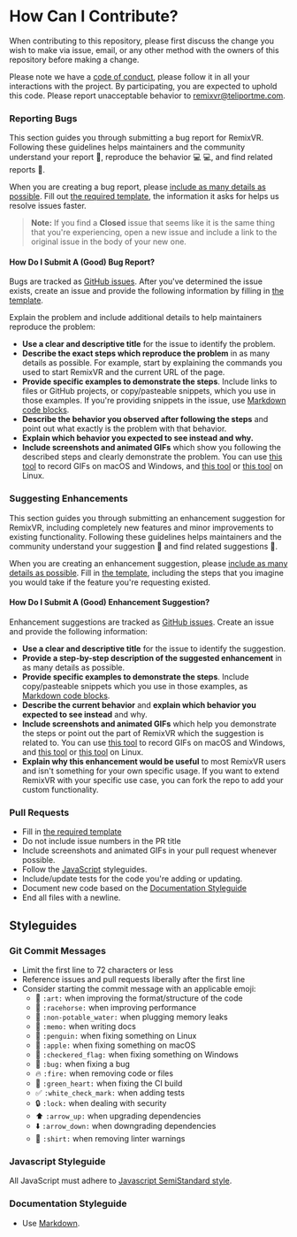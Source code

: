 # How Can I Contribute?

When contributing to this repository, please first discuss the change you wish to make via issue, email, or any other method with the owners of this repository before making a change. 

Please note we have a [code of conduct](CODE_OF_CONDUCT.md), please follow it in all your interactions with the project. By participating, you are expected to uphold this code. Please report unacceptable behavior to [remixvr@teliportme.com](mailto:remixvr@teliportme.com).

### Reporting Bugs

This section guides you through submitting a bug report for RemixVR. Following these guidelines helps maintainers and the community understand your report 📝, reproduce the behavior 💻 💻, and find related reports 🔎.

When you are creating a bug report, please [include as many details as possible](#how-do-i-submit-a-good-bug-report). Fill out [the required template](ISSUE_TEMPLATE.md), the information it asks for helps us resolve issues faster.

> **Note:** If you find a **Closed** issue that seems like it is the same thing that you're experiencing, open a new issue and include a link to the original issue in the body of your new one.

#### How Do I Submit A (Good) Bug Report?

Bugs are tracked as [GitHub issues](https://guides.github.com/features/issues/). After you've determined the issue exists, create an issue and provide the following information by filling in [the template](ISSUE_TEMPLATE.md).

Explain the problem and include additional details to help maintainers reproduce the problem:

- **Use a clear and descriptive title** for the issue to identify the problem.
- **Describe the exact steps which reproduce the problem** in as many details as possible. For example, start by explaining the commands you used to start RemixVR and the current URL of the page.
- **Provide specific examples to demonstrate the steps**. Include links to files or GitHub projects, or copy/pasteable snippets, which you use in those examples. If you're providing snippets in the issue, use [Markdown code blocks](https://help.github.com/articles/markdown-basics/#multiple-lines).
- **Describe the behavior you observed after following the steps** and point out what exactly is the problem with that behavior.
- **Explain which behavior you expected to see instead and why.**
- **Include screenshots and animated GIFs** which show you following the described steps and clearly demonstrate the problem. You can use [this tool](https://www.cockos.com/licecap/) to record GIFs on macOS and Windows, and [this tool](https://github.com/colinkeenan/silentcast) or [this tool](https://github.com/GNOME/byzanz) on Linux.

### Suggesting Enhancements

This section guides you through submitting an enhancement suggestion for RemixVR, including completely new features and minor improvements to existing functionality. Following these guidelines helps maintainers and the community understand your suggestion 📝 and find related suggestions 🔎.

When you are creating an enhancement suggestion, please [include as many details as possible](#how-do-i-submit-a-good-enhancement-suggestion). Fill in [the template](ISSUE_TEMPLATE.md), including the steps that you imagine you would take if the feature you're requesting existed.

#### How Do I Submit A (Good) Enhancement Suggestion?

Enhancement suggestions are tracked as [GitHub issues](https://guides.github.com/features/issues/). Create an issue and provide the following information:

- **Use a clear and descriptive title** for the issue to identify the suggestion.
- **Provide a step-by-step description of the suggested enhancement** in as many details as possible.
- **Provide specific examples to demonstrate the steps**. Include copy/pasteable snippets which you use in those examples, as [Markdown code blocks](https://help.github.com/articles/markdown-basics/#multiple-lines).
- **Describe the current behavior** and **explain which behavior you expected to see instead** and why.
- **Include screenshots and animated GIFs** which help you demonstrate the steps or point out the part of RemixVR which the suggestion is related to. You can use [this tool](https://www.cockos.com/licecap/) to record GIFs on macOS and Windows, and [this tool](https://github.com/colinkeenan/silentcast) or [this tool](https://github.com/GNOME/byzanz) on Linux.
- **Explain why this enhancement would be useful** to most RemixVR users and isn't something for your own specific usage. If you want to extend RemixVR with your specific use case, you can fork the repo to add your custom functionality.

### Pull Requests

- Fill in [the required template](PULL_REQUEST_TEMPLATE.md)
- Do not include issue numbers in the PR title
- Include screenshots and animated GIFs in your pull request whenever possible.
- Follow the [JavaScript](#javascript-styleguide) styleguides.
- Include/update tests for the code you're adding or updating.
- Document new code based on the [Documentation Styleguide](#documentation-styleguide)
- End all files with a newline.

## Styleguides

### Git Commit Messages

- Limit the first line to 72 characters or less
- Reference issues and pull requests liberally after the first line
- Consider starting the commit message with an applicable emoji:
  - 🎨 `:art:` when improving the format/structure of the code
  - 🐎 `:racehorse:` when improving performance
  - 🚱 `:non-potable_water:` when plugging memory leaks
  - 📝 `:memo:` when writing docs
  - 🐧 `:penguin:` when fixing something on Linux
  - 🍎 `:apple:` when fixing something on macOS
  - 🏁 `:checkered_flag:` when fixing something on Windows
  - 🐛 `:bug:` when fixing a bug
  - 🔥 `:fire:` when removing code or files
  - 💚 `:green_heart:` when fixing the CI build
  - ✅ `:white_check_mark:` when adding tests
  - 🔒 `:lock:` when dealing with security
  - ⬆️ `:arrow_up:` when upgrading dependencies
  - ⬇️ `:arrow_down:` when downgrading dependencies
  - 👕 `:shirt:` when removing linter warnings

### Javascript Styleguide

All JavaScript must adhere to [Javascript SemiStandard style](https://github.com/Flet/semistandard).

### Documentation Styleguide

- Use [Markdown](https://guides.github.com/features/mastering-markdown/).
